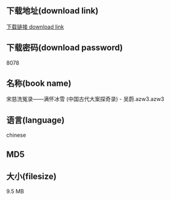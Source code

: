 ## 下载地址(download link)
[下载链接 download link](https://voluble-croquembouche-d321dc.netlify.app/?s=%E5%AE%8B%E6%85%88%E6%B4%97%E5%86%A4%E5%BD%95%E2%80%94%E2%80%94%E6%BB%A1%E6%80%80%E5%86%B0%E9%9B%AA+%28%E4%B8%AD%E5%9B%BD%E5%8F%A4%E4%BB%A3%E5%A4%A7%E6%A1%88%E6%8E%A2%E5%A5%87%E5%BD%95%29+-+%E5%90%B4%E8%94%9A.azw3)

## 下载密码(download password)
8078

## 名称(book name)
宋慈洗冤录——满怀冰雪 (中国古代大案探奇录) - 吴蔚.azw3.azw3

## 语言(language)
chinese

## MD5


## 大小(filesize)
9.5 MB
